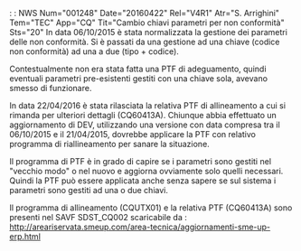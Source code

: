  :  : NWS Num="001248" Date="20160422" Rel="V4R1" Atr="S. Arrighini" Tem="TEC" App="CQ" Tit="Cambio chiavi parametri per non conformità" Sts="20"
In data 06/10/2015 è stata normalizzata la gestione dei parametri delle non conformità.
Si è passati da una gestione ad una chiave (codice non conformità) ad una a due (tipo + codice).

Contestualmente non era stata fatta una PTF di adeguamento, quindi eventuali parametri pre-esistenti
gestiti con una chiave sola, avevano smesso di funzionare.

In data 22/04/2016 è stata rilasciata la relativa PTF di allineamento a cui si rimanda per ulteriori
dettagli (CQ60413A).
Chiunque abbia effettuato un aggiornamento di DEV, utilizzando una versione con data compresa tra il 06/10/2015 e il 21/04/2015, dovrebbe applicare la PTF con relativo programma di riallineamento per sanare la situazione.

Il programma di PTF è in grado di capire se i parametri sono gestiti nel "vecchio modo" o nel nuovo e aggiorna ovviamente solo quelli necessari. Quindi la PTF può essere applicata anche senza sapere se sul sistema i parametri sono gestiti ad una o due chiavi.

Il programma di allineamento (CQUTX01) e la relativa PTF (CQ60413A) sono presenti nel SAVF SDST_CQ002 scaricabile da : 
http://areariservata.smeup.com/area-tecnica/aggiornamenti-sme-up-erp.html 